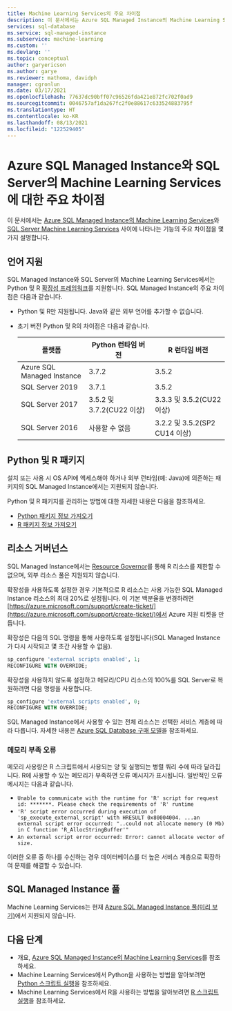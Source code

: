 ```yaml
---
title: Machine Learning Services의 주요 차이점
description: 이 문서에서는 Azure SQL Managed Instance의 Machine Learning Services와 SQL Server Machine Learning Services 사이의 주요 차이점을 설명합니다.
services: sql-database
ms.service: sql-managed-instance
ms.subservice: machine-learning
ms.custom: ''
ms.devlang: ''
ms.topic: conceptual
author: garyericson
ms.author: garye
ms.reviewer: mathoma, davidph
manager: cgronlun
ms.date: 03/17/2021
ms.openlocfilehash: 77637dc90bff07c96526fda421e872fc702f0ad9
ms.sourcegitcommit: 0046757af1da267fc2f0e88617c633524883795f
ms.translationtype: HT
ms.contentlocale: ko-KR
ms.lasthandoff: 08/13/2021
ms.locfileid: "122529405"
---
```

# <a name="key-differences-between-machine-learning-services-in-azure-sql-managed-instance-and-sql-server"></a>Azure SQL Managed Instance와 SQL Server의 Machine Learning Services에 대한 주요 차이점

이 문서에서는 [Azure SQL Managed Instance의 Machine Learning Services](machine-learning-services-overview.md)와 [SQL Server Machine Learning Services](/sql/advanced-analytics/what-is-sql-server-machine-learning) 사이에 나타나는 기능의 주요 차이점을 몇 가지 설명합니다.

## <a name="language-support"></a>언어 지원

SQL Managed Instance와 SQL Server의 Machine Learning Services에서는 Python 및 R [확장성 프레임워크](/sql/machine-learning/concepts/extensibility-framework)를 지원합니다. SQL Managed Instance의 주요 차이점은 다음과 같습니다.

- Python 및 R만 지원됩니다. Java와 같은 외부 언어를 추가할 수 없습니다.

- 초기 버전 Python 및 R의 차이점은 다음과 같습니다.

  | 플랫폼                   | Python 런타임 버전           | R 런타임 버전                   |
  |----------------------------|----------------------------------|--------------------------------------|
  | Azure SQL Managed Instance | 3.7.2                            | 3.5.2                                |
  | SQL Server 2019            | 3.7.1                            | 3.5.2                                |
  | SQL Server 2017            | 3.5.2 및 3.7.2(CU22 이상) | 3.3.3 및 3.5.2(CU22 이상)     |
  | SQL Server 2016            | 사용할 수 없음                    | 3.2.2 및 3.5.2(SP2 CU14 이상) |

## <a name="python-and-r-packages"></a>Python 및 R 패키지

설치 또는 사용 시 OS API에 액세스해야 하거나 외부 런타임(예: Java)에 의존하는 패키지의 SQL Managed Instance에서는 지원되지 않습니다.

Python 및 R 패키지를 관리하는 방법에 대한 자세한 내용은 다음을 참조하세요.

- [Python 패키지 정보 가져오기](/sql/machine-learning/package-management/python-package-information?context=%2fazure%2fazure-sql%2fmanaged-instance%2fcontext%2fml-context&preserve-view=true&view=azuresqldb-mi-current)
- [R 패키지 정보 가져오기](/sql/machine-learning/package-management/r-package-information?context=%2fazure%2fazure-sql%2fmanaged-instance%2fcontext%2fml-context&preserve-view=true&view=azuresqldb-mi-current)

## <a name="resource-governance"></a>리소스 거버넌스

SQL Managed Instance에서는 [Resource Governor](/sql/relational-databases/resource-governor/resource-governor?view=azuresqldb-mi-current&preserve-view=true)를 통해 R 리소스를 제한할 수 없으며, 외부 리소스 풀은 지원되지 않습니다.

확장성을 사용하도록 설정한 경우 기본적으로 R 리소스는 사용 가능한 SQL Managed Instance 리소스의 최대 20%로 설정됩니다. 이 기본 백분율을 변경하려면 [https://azure.microsoft.com/support/create-ticket/](https://azure.microsoft.com/support/create-ticket/)에서 Azure 지원 티켓을 만듭니다.

확장성은 다음의 SQL 명령을 통해 사용하도록 설정됩니다(SQL Managed Instance가 다시 시작되고 몇 초간 사용할 수 없음).

```sql
sp_configure 'external scripts enabled', 1;
RECONFIGURE WITH OVERRIDE;
```

확장성을 사용하지 않도록 설정하고 메모리/CPU 리소스의 100%를 SQL Server로 복원하려면 다음 명령을 사용합니다.

```sql
sp_configure 'external scripts enabled', 0;
RECONFIGURE WITH OVERRIDE;
```

SQL Managed Instance에서 사용할 수 있는 전체 리소스는 선택한 서비스 계층에 따라 다릅니다. 자세한 내용은 [Azure SQL Database 구매 모델](../database/purchasing-models.md)을 참조하세요.

### <a name="insufficient-memory-error"></a>메모리 부족 오류

메모리 사용량은 R 스크립트에서 사용되는 양 및 실행되는 병렬 쿼리 수에 따라 달라집니다. R에 사용할 수 있는 메모리가 부족하면 오류 메시지가 표시됩니다. 일반적인 오류 메시지는 다음과 같습니다.

- `Unable to communicate with the runtime for 'R' script for request id: *******. Please check the requirements of 'R' runtime`
- `'R' script error occurred during execution of 'sp_execute_external_script' with HRESULT 0x80004004. ...an external script error occurred: "..could not allocate memory (0 Mb) in C function 'R_AllocStringBuffer'"`
- `An external script error occurred: Error: cannot allocate vector of size.`

이러한 오류 중 하나를 수신하는 경우 데이터베이스를 더 높은 서비스 계층으로 확장하여 문제를 해결할 수 있습니다.

## <a name="sql-managed-instance-pools"></a>SQL Managed Instance 풀

Machine Learning Services는 현재 [Azure SQL Managed Instance 풀(미리 보기)](instance-pools-overview.md)에서 지원되지 않습니다.

## <a name="next-steps"></a>다음 단계

- 개요, [Azure SQL Managed Instance의 Machine Learning Services](machine-learning-services-overview.md)를 참조하세요.
- Machine Learning Services에서 Python을 사용하는 방법을 알아보려면 [Python 스크립트 실행](/sql/machine-learning/tutorials/quickstart-python-create-script?context=/azure/azure-sql/managed-instance/context/ml-context&view=azuresqldb-mi-current&preserve-view=true)을 참조하세요.
- Machine Learning Services에서 R을 사용하는 방법을 알아보려면 [R 스크립트 실행](/sql/machine-learning/tutorials/quickstart-r-create-script?context=/azure/azure-sql/managed-instance/context/ml-context&view=azuresqldb-mi-current&preserve-view=true)을 참조하세요.